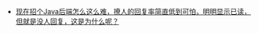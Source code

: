 - [现在招个Java后端怎么这么难，撩人的回复率简直低到可怕，明明显示已读，但就是没人回复，这是为什么呢？](https://www.zhihu.com/question/376985972/answer/1062406134)